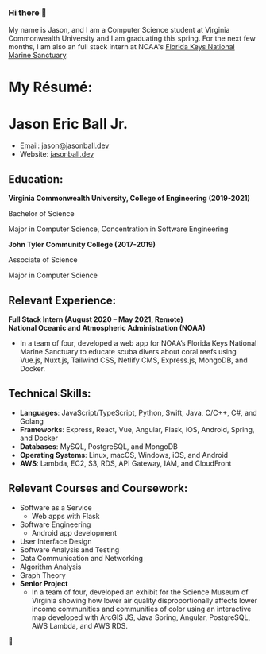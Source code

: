 ### Hi there 👋

My name is Jason, and I am a Computer Science student at Virginia Commonwealth University and I am graduating this spring. For the next few months, I am also an full stack intern at NOAA's [Florida Keys National Marine Sanctuary](https://floridakeys.noaa.gov/welcome.html).

# My Résumé:

# Jason Eric Ball Jr.
- Email: [jason@jasonball.dev](mailto:jason@jasonball.dev)
- Website: [jasonball.dev](https://jasonball.dev)

## Education:
**Virginia Commonwealth University, College of Engineering (2019-2021)**

Bachelor of Science

Major in Computer Science, Concentration in Software Engineering

**John Tyler Community College (2017-2019)**

Associate of Science

Major in Computer Science

## Relevant Experience:
**Full Stack Intern (August 2020 – May 2021, Remote)**\
**National Oceanic and Atmospheric Administration (NOAA)**
- In a team of four, developed a web app for NOAA’s Florida Keys National Marine Sanctuary to educate scuba divers about coral reefs using Vue.js, Nuxt.js, Tailwind CSS, Netlify CMS, Express.js, MongoDB, and Docker.

## Technical Skills:
- **Languages**: JavaScript/TypeScript, Python, Swift, Java, C/C++, C#, and Golang
- **Frameworks**: Express, React, Vue, Angular, Flask, iOS, Android, Spring, and Docker
- **Databases**: MySQL, PostgreSQL, and MongoDB
- **Operating Systems**: Linux, macOS, Windows, iOS, and Android
- **AWS**: Lambda, EC2, S3, RDS, API Gateway, IAM, and CloudFront

## Relevant Courses and Coursework:
- Software as a Service
  - Web apps with Flask
- Software Engineering
  - Android app development
- User Interface Design
- Software Analysis and Testing
- Data Communication and Networking
- Algorithm Analysis
- Graph Theory
- **Senior Project**
  - In a team of four, developed an exhibit for the Science Museum of Virginia showing how lower air quality disproportionally affects lower income communities and communities of color using an interactive map developed with ArcGIS JS, Java Spring, Angular, PostgreSQL, AWS Lambda, and AWS RDS.

🌈
